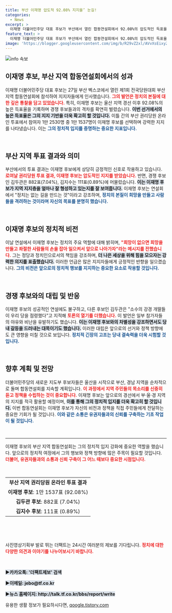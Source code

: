 ```yaml
---
title: 부산 이재명 압도적 92.08% 지지율’ 눈길!
categories:
  - News
excerpt: >
  이재명 더불어민주당 대표 후보가 부산에서 열린 합동연설회에서 92.08%의 압도적인 득표율로 승리! 경쟁 후보를 크게 따돌리며 정치의 새로운 방향성을 제시하는 그의 연설은 과연 어떤 내용일까? 클릭해 궁금증을 확인해보세요!
feature_text: >
  이재명 더불어민주당 대표 후보가 부산에서 열린 합동연설회에서 92.08%의 압도적인 득표율로 승리! 경쟁 후보를 크게 따돌리며 정치의 새로운 방향성을 제시하는 그의 연설은 과연 어떤 내용일까? 클릭해 궁금증을 확인해보세요!
image: 'https://blogger.googleusercontent.com/img/b/R29vZ2xl/AVvXsEixyZcFfHzMRdzZMjFBmAUKJYCLCGyLL1o632UiGVXcaFdKo_bkvkuCioo0uUKlGfBVcT3P84aROyZIXSBEx3Aw5nCQ3pTgDom1WDC4m8eifvWiAmWEEVb4x6G_l8C0QH225ldMjyaFvpxGEBGNO37VmDTDMHGhJPq73UglMfDca1-0aw/s1600/blogspot.png'
---
```


<p><img src="https://blogger.googleusercontent.com/img/b/R29vZ2xl/AVvXsEixyZcFfHzMRdzZMjFBmAUKJYCLCGyLL1o632UiGVXcaFdKo_bkvkuCioo0uUKlGfBVcT3P84aROyZIXSBEx3Aw5nCQ3pTgDom1WDC4m8eifvWiAmWEEVb4x6G_l8C0QH225ldMjyaFvpxGEBGNO37VmDTDMHGhJPq73UglMfDca1-0aw/s1600/blogspot.png" alt="info 속보" /></p>

<h2 data-ke-size="size26">이재명 후보, 부산 지역 합동연설회에서의 성과</h2>

<p data-ke-size="size16">이재명 더불어민주당 대표 후보는 27일 부산 벡스코에서 열린 제1회 전국당원대회 부산 지역 합동연설회에 참석하여 지지자들에게 인사했습니다. <b><span style="color: #ee2323;">그의 발언은 정치의 본질에 대한 깊은 통찰을 담고 있었습니다.</span></b> 특히, 이재명 후보는 울산 지역 경선 이후 92.08%의 높은 득표율을 기록하며 경쟁 후보들과의 격차를 확연히 벌렸습니다. <b><span style="background-color: #21538527;">이번 선거에서의 높은 득표율은 그의 지지 기반을 더욱 확고히 할 것입니다.</span></b> 이틀 간의 부산 권리당원 온라인 투표에서 참여자 1만 2530명 중 1만 1537명이 이재명 후보를 선택하며 강력한 지지를 나타냈습니다. 이는 <b><span style="color: #1a5490;">그의 정치적 입지를 증명하는 중요한 지표입니다.</span></b></p>

<p data-ke-size="size16">&nbsp;</p>

<h2 data-ke-size="size26">부산 지역 투표 결과와 의미</h2>

<p data-ke-size="size16">부산에서의 투표 결과는 이재명 후보에게 상당히 긍정적인 신호로 작용하고 있습니다. <b><span style="color: #ee2323;">로여날 권리당원 투표 결과, 이재명 후보는 압도적인 지지를 받았습니다.</span></b> 반면, 경쟁 후보인 김두관은 882표(7.04%), 김지수는 111표(0.89%)에 머물렀습니다. <b><span style="background-color: #21538527;">이는 이재명 후보가 지역 지지층을 얼마나 잘 형성하고 있는지를 잘 보여줍니다.</span></b> 이재명 후보는 연설회에서 "정치는 없는 길을 만드는 것"이라고 강조하며, <b><span style="color: #1a5490;">정치의 본질이 희망을 만들고 사람들을 격려하는 것이라며 자신의 목표를 분명히 했습니다.</span></b></p>

<p data-ke-size="size16">&nbsp;</p>

<h2 data-ke-size="size26">이재명 후보의 정치적 비전</h2>

<p data-ke-size="size16">이날 연설에서 이재명 후보는 정치의 주요 역할에 대해 밝히며, <b><span style="color: #ee2323;">"희망이 없으면 희망을 만들고 좌절한 사람들의 손을 잡아 일으켜서 앞으로 나아가자"라는 메시지를 전했습니다.</span></b> 그는 정당과 정치인으로서의 책임을 강조하며, <b><span style="background-color: #21538527;">더 나은 세상을 위해 힘을 모으자는 강력한 의지를 표출했습니다.</span></b> 이러한 언급은 많은 지지자들에게 긍정적인 반향을 일으켰습니다. <b><span style="color: #1a5490;">그의 비전은 앞으로의 정치적 행보를 지지하는 중요한 요소로 작용할 것입니다.</span></b></p>

<p data-ke-size="size16">&nbsp;</p>

<h2 data-ke-size="size26">경쟁 후보와의 대립 및 반응</h2>

<p data-ke-size="size16">이재명 후보의 성공적인 연설에도 불구하고, 다른 후보인 김두관은 "소수의 강경 개딸들이 우리 당을 점령했다"고 지적해 <b><span style="color: #ee2323;">토론의 열기를 더했습니다.</span></b> 이 발언은 일부 참가자들의 야유와 비난을 유발하기도 했습니다. <b><span style="background-color: #21538527;">이는 이재명 후보와의 차별성을 강조하면서도 당내 갈등을 드러내는 대목이기도 했습니다.</span></b> 이러한 대립은 앞으로의 선거와 정책 방향에도 큰 영향을 미칠 것으로 보입니다. <b><span style="color: #1a5490;">정치적 긴장의 고조는 당내 결속력을 더욱 시험할 것입니다.</span></b></p>

<p data-ke-size="size16">&nbsp;</p>

<h2 data-ke-size="size26">향후 계획 및 전망</h2>

<p data-ke-size="size16">더불어민주당의 새로운 지도부 후보자들은 울산을 시작으로 부산, 경남 지역을 순차적으로 돌며 합동연설회를 지속할 계획입니다. <b><span style="color: #ee2323;">이 과정에서 지역 주민들의 목소리를 신중히 듣고 정책을 수립하는 것이 중요합니다.</span></b> 이재명 후보는 앞으로의 경선에서 부·울·경 지역의 지지를 적극 활용할 예정이며, <b><span style="background-color: #21538527;">이를 통해 그의 정치적 입지를 더욱 확고히 할 것입니다.</span></b> 이번 합동연설회는 이재명 후보가 자신의 비전과 정책을 직접 주민들에게 전달하는 중요한 기회가 될 것입니다. <b><span style="color: #1a5490;">이와 같은 소통은 유권자들과의 신뢰를 구축하는 기초 작업이 될 것입니다.</span></b></p>

<p data-ke-size="size16">&nbsp;</p>

<hr />

<p data-ke-size="size16">이재명 후보의 부산 지역 합동연설회는 그의 정치적 입지 강화에 중요한 역할을 했습니다. 앞으로의 정치적 여정에서 그의 행보와 정책 방향에 많은 주목이 필요할 것입니다. <b><span style="color: #ee2323;">더불어, 유권자들과의 소통과 신뢰 구축이 그 어느 때보다 중요한 시점입니다.</span></b> </p>

<p data-ke-size="size16">&nbsp;</p>

<table>
<tr>
<td style="text-align: center; height: 17px;"><b>부산 지역 권리당원 온라인 투표 결과</b></td>
</tr>
<tr>
<td style="text-align: center; height: 17px;"><b>이재명 후보</b>: 1만 1537표 (92.08%)</td>
</tr>
<tr>
<td style="text-align: center; height: 17px;"><b>김두관 후보</b>: 882표 (7.04%)</td>
</tr>
<tr>
<td style="text-align: center; height: 17px;"><b>김지수 후보</b>: 111표 (0.89%)</td>
</tr>
</table>

<p data-ke-size="size16">&nbsp;</p>

<p data-ke-size="size16">&nbsp;</p>

<p data-ke-size="size16">사진영상기획부 발로 뛰는 더팩트는 24시간 여러분의 제보를 기다립니다. <b><span style="color: #ee2323;">정치에 대한 다양한 의견과 이야기를 나누어보시기 바랍니다.</span></b></p>

<p data-ke-size="size16">&nbsp;</p>

<p data-ke-size="size16"><b><span style="background-color: #21538527;">▶카카오톡: '더팩트제보' 검색</span></b></p>

<p data-ke-size="size16"><b><span style="background-color: #21538527;">▶이메일: jebo@tf.co.kr</span></b></p>

<p data-ke-size="size16"><b><span style="background-color: #21538527;">▶뉴스 홈페이지: http://talk.tf.co.kr/bbs/report/write</span></b></p>
유용한 생활 정보가 필요하시다면, <a href="https://qoogle.tistory.com" rel="dofollow">qoogle.tistory.com</a>


